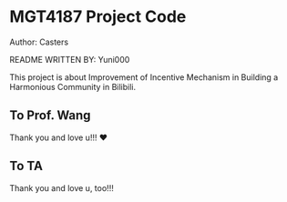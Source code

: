 MGT4187 Project Code
=============

Author: Casters

README WRITTEN BY: Yuni000

This project is about Improvement of Incentive Mechanism in Building a Harmonious Community in Bilibili. 

## To Prof. Wang 

Thank you and love u!!! ❤️

## To TA

Thank you and love u, too!!!

